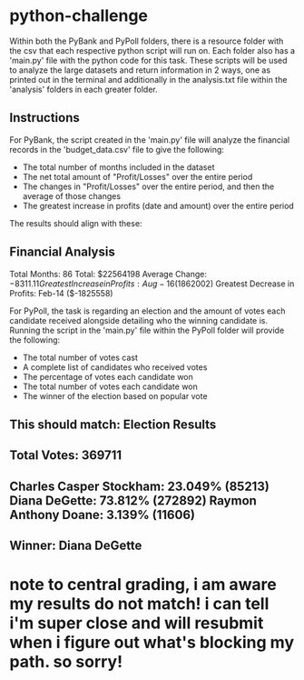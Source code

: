 # python-challenge

Within both the PyBank and PyPoll folders, there is a resource folder with the csv that each respective python script will run on. Each folder also has a 'main.py' file with the python code for this task. These scripts will be used to analyze the large datasets and return information in 2 ways, one as printed out in the terminal and additionally in the analysis.txt file within the 'analysis' folders in each greater folder.

## Instructions

For PyBank, the script created in the 'main.py' file will analyze the financial records in the 'budget_data.csv' file to give the following:

* The total number of months included in the dataset
* The net total amount of "Profit/Losses" over the entire period
* The changes in "Profit/Losses" over the entire period, and then the average of those changes
* The greatest increase in profits (date and amount) over the entire period

The results should align with these: 

Financial Analysis
----------------------------
Total Months: 86
Total: $22564198
Average Change: $-8311.11
Greatest Increase in Profits: Aug-16 ($1862002)
Greatest Decrease in Profits: Feb-14 ($-1825558)

For PyPoll, the task is regarding an election and the amount of votes each candidate received alongside detailing who the winning candidate is. Running the script in the 'main.py' file within the PyPoll folder will provide the following: 

* The total number of votes cast
* A complete list of candidates who received votes
* The percentage of votes each candidate won
* The total number of votes each candidate won
* The winner of the election based on popular vote

This should match: 
Election Results
-------------------------
Total Votes: 369711
-------------------------
Charles Casper Stockham: 23.049% (85213)
Diana DeGette: 73.812% (272892)
Raymon Anthony Doane: 3.139% (11606)
-------------------------
Winner: Diana DeGette
-------------------------

# note to central grading, i am aware my results do not match! i can tell i'm super close and will resubmit when i figure out what's blocking my path. so sorry!
